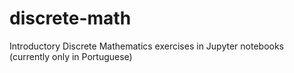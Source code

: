 # discrete-math
Introductory Discrete Mathematics exercises in Jupyter notebooks (currently only in Portuguese)
